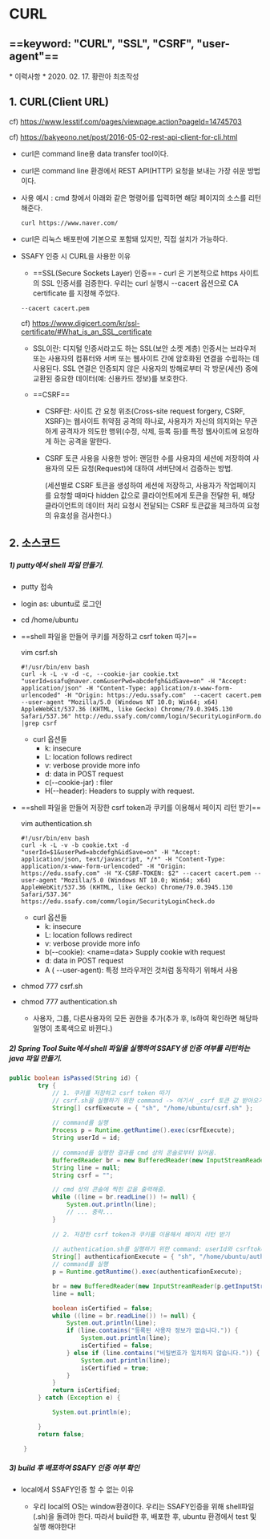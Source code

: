 # CURL

## ==keyword: "CURL", "SSL", "CSRF", "user-agent"==

 \* 이력사항
 \* 2020. 02. 17. 황란아 최초작성



## 1. CURL(Client URL)

cf) https://www.lesstif.com/pages/viewpage.action?pageId=14745703

cf) https://bakyeono.net/post/2016-05-02-rest-api-client-for-cli.html

- curl은 command line용 data transfer tool이다.

- curl은 command line 환경에서 REST API(HTTP) 요청을 보내는 가장 쉬운 방법이다.

- 사용 예시 : cmd 창에서 아래와 같은 명령어를 입력하면 해당 페이지의 소스를 리턴해준다.

  ```
  curl https://www.naver.com/
  ```

- curl은 리눅스 배포판에 기본으로 포함돼 있지만, 직접 설치가 가능하다.

- SSAFY 인증 시 CURL을 사용한 이유

  -  ==SSL(Secure Sockets Layer) 인증== - curl 은 기본적으로 https 사이트의 SSL 인증서를 검증한다. 우리는 curl 실행시 --cacert  옵션으로 CA certificate 를 지정해 주었다.

    ```
    --cacert cacert.pem
    ```

    cf) https://www.digicert.com/kr/ssl-certificate/#What_is_an_SSL_certificate

    - SSL이란: 디지털 인증서라고도 하는 SSL(보안 소켓 계층) 인증서는 브라우저 또는 사용자의 컴퓨터와 서버 또는 웹사이트 간에 암호화된 연결을 수립하는 데 사용된다. SSL 연결은 인증되지 않은 사용자의 방해로부터 각 방문(세션) 중에 교환된 중요한 데이터(예: 신용카드 정보)를 보호한다.

    

  - ==CSRF==

    - CSRF란: 사이트 간 요청 위조(Cross-site request forgery, CSRF, XSRF)는 웹사이트 취약점 공격의 하나로, 사용자가 자신의 의지와는 무관하게 공격자가 의도한 행위(수정, 삭제, 등록 등)를 특정 웹사이트에 요청하게 하는 공격을 말한다.

    - CSRF 토큰 사용을 사용한 방어: 랜덤한 수를 사용자의 세션에 저장하여 사용자의 모든 요청(Request)에 대하여 서버단에서 검증하는 방법.

      (세션별로 CSRF 토큰을 생성하여 세션에 저장하고, 사용자가 작업페이지를 요청할 때마다 hidden 값으로 클라이언트에게 토큰을 전달한 뒤, 해당 클라이언트의 데이터 처리 요청시 전달되는 CSRF 토큰값을 체크하여 요청의 유효성을 검사한다.)



## 2. 소스코드

##### 1) putty에서 shell 파일 만들기.

- putty 접속

- login as: ubuntu로 로그인

- cd /home/ubuntu

- ==shell 파일을 만들어 쿠키를 저장하고 csrf token 따기==

  vim csrf.sh

  ```
  #!/usr/bin/env bash
  curl -k -L -v -d -c, --cookie-jar cookie.txt "userId=ssafu@naver.com&userPwd=abcdefgh&idSave=on" -H "Accept: application/json" -H "Content-Type: application/x-www-form-urlencoded" -H "Origin: https://edu.ssafy.com"  --cacert cacert.pem --user-agent "Mozilla/5.0 (Windows NT 10.0; Win64; x64) AppleWebKit/537.36 (KHTML, like Gecko) Chrome/79.0.3945.130 Safari/537.36" http://edu.ssafy.com/comm/login/SecurityLoginForm.do |grep csrf
  ```

  - curl 옵션들
    - k: insecure
    - L: location follows redirect
    - v: verbose provide more info
    - d: data in POST request
    - c(--cookie-jar) : filer
    - H(--header): Headers to supply with request.



- ==shell 파일을 만들어 저장한 csrf token과 쿠키를 이용해서 페이지 리턴 받기==

  vim authentication.sh

  ```
  #!/usr/bin/env bash
  curl -k -L -v -b cookie.txt -d "userId=$1&userPwd=abcdefgh&idSave=on" -H "Accept: application/json, text/javascript, */*" -H "Content-Type: application/x-www-form-urlencoded" -H "Origin: https://edu.ssafy.com" -H "X-CSRF-TOKEN: $2" --cacert cacert.pem --user-agent "Mozilla/5.0 (Windows NT 10.0; Win64; x64) AppleWebKit/537.36 (KHTML, like Gecko) Chrome/79.0.3945.130 Safari/537.36" https://edu.ssafy.com/comm/login/SecurityLoginCheck.do
  ```
  - curl 옵션들
    - k: insecure
    - L: location follows redirect
    - v: verbose provide more info
    - b(--cookie): <name=data> Supply cookie with request
    - d: data in POST request
    - A ( --user-agent): 특정 브라우저인 것처럼 동작하기 위해서 사용



- chmod 777 csrf.sh

- chmod 777 authentication.sh

  - 사용자, 그룹, 다른사용자의 모든 권한을 추가(추가 후, ls하여 확인하면 해당파일명이 초록색으로 바뀐다.)




##### 2) Spring Tool Suite에서 shell 파일을 실행하여 SSAFY생 인증 여부를 리턴하는 java 파일 만들기.

```java
public boolean isPassed(String id) {
		try {
			// 1. 쿠키를 저장하고 csrf token 따기
            // csrf.sh을 실행하기 위한 command -> 여기서 _csrf 토큰 값 받아오기
			String[] csrfExecute = { "sh", "/home/ubuntu/csrf.sh" }; 
            
            // command를 실행
			Process p = Runtime.getRuntime().exec(csrfExecute);
			String userId = id;
            
            // command를 실행한 결과를 cmd 상의 콘솔로부터 읽어옴.
			BufferedReader br = new BufferedReader(new InputStreamReader(p.getInputStream(), "UTF-8"));
			String line = null;
			String csrf = "";

            // cmd 상의 콘솔에 찍힌 값을 출력해줌.
			while ((line = br.readLine()) != null) {
				System.out.println(line);
                // ... 중략...
			}
            
			// 2. 저장한 csrf token과 쿠키를 이용해서 페이지 리턴 받기
            
            // authentication.sh를 실행하기 위한 command: userId와 csrftoken 값을 매개변수로 넘김. 
			String[] authenticafionExecute = { "sh", "/home/ubuntu/authentication.sh", userId, csrf };
            // command를 실행
			p = Runtime.getRuntime().exec(authenticafionExecute);

			br = new BufferedReader(new InputStreamReader(p.getInputStream(), "UTF-8"));
			line = null;

			boolean isCertified = false;
			while ((line = br.readLine()) != null) {
				System.out.println(line);
				if (line.contains("등록된 사용자 정보가 없습니다.")) {
					System.out.println(line);
					isCertified = false;
				} else if (line.contains("비밀번호가 일치하지 않습니다.")) {
					System.out.println(line);
					isCertified = true;
				}
			}
			return isCertified;
		} catch (Exception e) {

			System.out.println(e);

		}
		return false;

	}

```



##### 3) build 후 배포하여 SSAFY 인증 여부 확인

- local에서 SSAFY인증 할 수 없는 이유

  - 우리 local의 OS는 window환경이다. 우리는 SSAFY인증을 위해 shell파일(.sh)을 돌려야 한다. 따라서 build한 후, 배포한 후, ubuntu 환경에서 test 및 실행 해야한다!